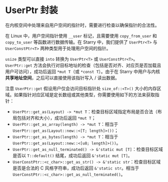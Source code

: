 # UserPtr 封装

在内核空间中处理来自用户空间的指针时，需要进行检查以确保指针的合法性。

在 Linux 中，用户空间指针使用 `__user` 标记，且需要使用 `copy_from_user` 和 `copy_to_user` 等函数进行数据传输。在 Starry 中，我们提供了 `UserPtr<T>` 与 `UserConstPtr<T>` 两种类型用于处理用户空间的指针。

`usize` 类型可以直接 `into` 转换为 `UserPtr<T>` 或 `UserConstPtr<T>`。`UserPtr::get` 方法会执行对目标地址的检查（包括是否对齐、对应页是否加载且用户可访问），成功后返回 `*mut T`（或 `*const T`）。由于在 Starry 中用户与内核 **共享地址空间**，之后可以直接使用该指针写入 / 读出数据。

注意 `UserPtr::get` 假设用户仅会访问目标指针处 `size_of::<T>()` 大小的内存区域。如果指针对应区域是定长数组或其他类型，你需要使用如下的方法来获取指针：

- `UserPtr::get_as(Layout) -> *mut T`：检查目标区域指定布局是否合法（布局包括对齐和大小），成功后返回 `*mut T`；
- `UserPtr::get_as_array(length) -> *mut T`：相当于 `UserPtr::get_as(Layout::new::<[T; length]>())`；
- `UserPtr::get_as_bytes(length) -> *mut T`：相当于 `UserPtr::get_as(Layout::new::<[u8; length]>())`。
- `UserPtr::get_as_null_terminated() -> &'static mut [T]`：检查目标区域是否以 `T::default()` 结尾，成功后返回 `&'static mut [T]`。
- `UserConstPtr::<c_char>::get_as_str() -> &'static str`：检查目标区域是否是合法的 C 风格字符串，成功后返回 `&'static str`。相当于 `UserConstPtr::<c_char>::get_as_null_terminated()`。
